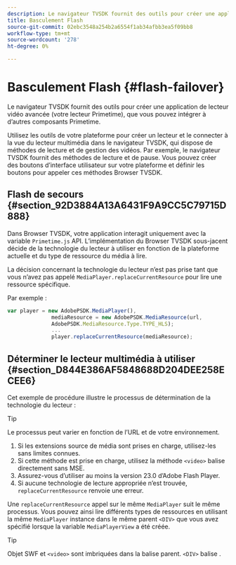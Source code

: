 ```yaml
---
description: Le navigateur TVSDK fournit des outils pour créer une application de lecteur vidéo avancée (votre lecteur Primetime), que vous pouvez intégrer à d’autres composants Primetime.
title: Basculement Flash
source-git-commit: 02ebc3548a254b2a6554f1ab34afbb3ea5f09bb8
workflow-type: tm+mt
source-wordcount: '278'
ht-degree: 0%

---
```


# Basculement Flash {#flash-failover}

Le navigateur TVSDK fournit des outils pour créer une application de lecteur vidéo avancée (votre lecteur Primetime), que vous pouvez intégrer à d’autres composants Primetime.

Utilisez les outils de votre plateforme pour créer un lecteur et le connecter à la vue du lecteur multimédia dans le navigateur TVSDK, qui dispose de méthodes de lecture et de gestion des vidéos. Par exemple, le navigateur TVSDK fournit des méthodes de lecture et de pause. Vous pouvez créer des boutons d’interface utilisateur sur votre plateforme et définir les boutons pour appeler ces méthodes Browser TVSDK.

## Flash de secours {#section_92D3884A13A6431F9A9CC5C79715D888}

Dans Browser TVSDK, votre application interagit uniquement avec la variable `Primetime.js` API. L’implémentation du Browser TVSDK sous-jacent décide de la technologie du lecteur à utiliser en fonction de la plateforme actuelle et du type de ressource du média à lire.

La décision concernant la technologie du lecteur n’est pas prise tant que vous n’avez pas appelé `MediaPlayer.replaceCurrentResource` pour lire une ressource spécifique.

Par exemple :

```js
var player = new AdobePSDK.MediaPlayer(), 
              mediaResource = new AdobePSDK.MediaResource(url, 
              AdobePSDK.MediaResource.Type.TYPE_HLS); 
              ... 
              player.replaceCurrentResource(mediaResource);
```

## Déterminer le lecteur multimédia à utiliser {#section_D844E386AF5848688D204DEE258ECEE6}

Cet exemple de procédure illustre le processus de détermination de la technologie du lecteur :

>[!TIP]
>
>Le processus peut varier en fonction de l’URL et de votre environnement.

1. Si les extensions source de média sont prises en charge, utilisez-les sans limites connues.
1. Si cette méthode est prise en charge, utilisez la méthode `<video>` balise directement sans MSE.
1. Assurez-vous d’utiliser au moins la version 23.0 d’Adobe Flash Player.
1. Si aucune technologie de lecture appropriée n’est trouvée, `replaceCurrentResource` renvoie une erreur.

Une `replaceCurrentResource` appel sur le même `MediaPlayer` suit le même processus. Vous pouvez ainsi lire différents types de ressources en utilisant la même `MediaPlayer` instance dans le même parent `<DIV>` que vous avez spécifié lorsque la variable `MediaPlayerView` a été créée.

>[!TIP]
>
>Objet SWF et `<video>` sont imbriquées dans la balise parent. `<DIV>` balise .
